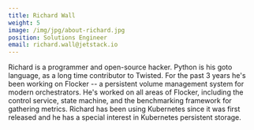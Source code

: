 ```yaml
---
title: Richard Wall
weight: 5
image: /img/jpg/about-richard.jpg
position: Solutions Engineer
email: richard.wall@jetstack.io
---
```


Richard is a programmer and open-source hacker. Python is his goto language, as a long time contributor to Twisted. For the past 3 years he's been working on Flocker -- a persistent volume management system for modern orchestrators. He's worked on all areas of Flocker, including the control service, state machine, and the benchmarking framework for gathering metrics. Richard has been using Kubernetes since it was first released and he has a special interest in Kubernetes persistent storage.
